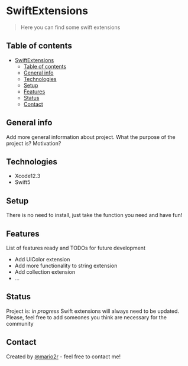 # SwiftExtensions
> Here you can find some swift extensions

## Table of contents
- [SwiftExtensions](#swiftextensions)
  - [Table of contents](#table-of-contents)
  - [General info](#general-info)
  - [Technologies](#technologies)
  - [Setup](#setup)
  - [Features](#features)
  - [Status](#status)
  - [Contact](#contact)

## General info
Add more general information about project. What the purpose of the project is? Motivation?

## Technologies
* Xcode12.3
* Swift5

## Setup
There is no need to install, just take the function you need and have fun!

## Features
List of features ready and TODOs for future development
* Add UIColor extension
* Add more functionality to string extension
* Add collection extension
* ...

## Status
Project is: _in progress_
Swift extensions will always need to be updated. Please, feel free to add someones you think are necessary for the community

## Contact
Created by [@mario2r](https://github.com/mario2r) - feel free to contact me!
